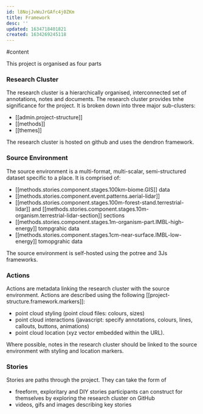 ```yaml
---
id: l8NojJvWuJrGAfc4j0ZKm
title: Framework
desc: ''
updated: 1634718401821
created: 1634269245118
---
```


#content

This project is organised as four parts

### Research Cluster

The research cluster is a hierarchically organised,  interconnected set of annotations, notes and documents. The research cluster provides tnhe significance for the project. It is broken down into three major sub-clusters:

- [[admin.project-structure]]
- [[methods]]
- [[themes]]

The research cluster is hosted on github and uses the dendron framework.

### Source Environment

The source environment is a multi-format, multi-scalar, semi-structured  dataset specific to a place. It is comprised of:

- [[methods.stories.component.stages.100km-biome.GIS]] data
- [[methods.stories.component.event.patterns.aerial-lidar]]
- [[methods.stories.component.stages.100m-forest-stand.terrestrial-lidar]] and [[methods.stories.component.stages.10m-organism.terrestrial-lidar-section]] sections
- [[methods.stories.component.stages.1m-organism-part.IMBL-high-energy]] tompgrahic data
- [[methods.stories.component.stages.1cm-near-surface.IMBL-low-energy]] tomopgrahic data

The source environment is self-hosted using the potree and 3Js frameworks.

### Actions

Actions are metadata linking the research cluster with the source environment. Actions are described using the following [[project-structure.framework.markers]]:

- point cloud styling (point cloud files: colours, sizes)
- point cloud interactions (javascript: specify annotations, colours, lines, callouts, buttons, animations)
- point cloud location (xyz vector embedded within the URL).

Where possible, notes in the research cluster should be linked to the source environment with styling and location markers.

### Stories

Stories are paths through the project. They can take the form of

- freeform, exploritary  and DIY stories participants can construct for themselves by exploring the research cluster on GitHub
- videos, gifs and images describing key stories
